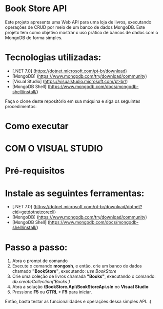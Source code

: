 # Book Store API
Este projeto apresenta uma Web API para uma loja de livros, executando operações de CRUD por meio de um banco de dados MongoDB.
Este projeto tem como objetivo mostrar o uso prático de bancos de dados com o MongoDB de forma simples.

# Tecnologias utilizadas:
* [.NET 7.0] (https://dotnet.microsoft.com/pt-br/download)
* [MongoDB] (https://www.mongodb.com/try/download/community)
* [Visual Studio] (https://visualstudio.microsoft.com/pt-br/)
* [MongoDB Shell] (https://www.mongodb.com/docs/mongodb-shell/install/)

Faça o clone deste repositório em sua máquina e siga os seguintes procedimentos: 
# Como executar
# COM O VISUAL STUDIO 
# Pré-requisitos
# Instale as seguintes ferramentas:
* [.NET 7.0] (https://dotnet.microsoft.com/pt-br/download/dotnet?cid=getdotnetcorecli)
* [MongoDB] (https://www.mongodb.com/try/download/community)
* [MongoDB Shell] (https://www.mongodb.com/docs/mongodb-shell/install/)
# Passo a passo:
1. Abra o prompt de comando
2. Execute o comando **mongosh**, e então, crie um banco de dados chamado **"BookStore"**, executando: *use BookStore*
3. Crie uma coleção de livros chamada **"Books"**, executando o comando: *db.createCollection('Books')*
4. Abra a solução **\BookStore.Api\BookStoreApi.sln** no **Visual Studio**
5. Pressione **F5** ou **CTRL + F5** para iniciar.

Então, basta testar as funcionalidades e operações dessa simples API. :)
  

